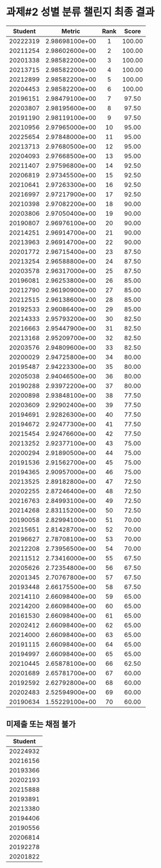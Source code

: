 # 과제#2 성별 분류 챌린지 최종 결과
| Student | Metric | Rank | Score |
|:---:|:---:|:---:|:---:|
| 20222319 | 2.98698100e+00 | 1 | 100.00 |
| 20211254 | 2.98602600e+00 | 2 | 100.00 |
| 20201338 | 2.98582200e+00 | 3 | 100.00 |
| 20213715 | 2.98582200e+00 | 4 | 100.00 |
| 20212899 | 2.98582200e+00 | 5 | 100.00 |
| 20204453 | 2.98582200e+00 | 6 | 100.00 |
| 20196151 | 2.98479100e+00 | 7 | 97.50 |
| 20203807 | 2.98195600e+00 | 8 | 97.50 |
| 20191190 | 2.98119100e+00 | 9 | 97.50 |
| 20210956 | 2.97965000e+00 | 10 | 95.00 |
| 20225654 | 2.97848000e+00 | 11 | 95.00 |
| 20213713 | 2.97680500e+00 | 12 | 95.00 |
| 20204093 | 2.97668500e+00 | 13 | 95.00 |
| 20211407 | 2.97596800e+00 | 14 | 92.50 |
| 20206819 | 2.97345500e+00 | 15 | 92.50 |
| 20210641 | 2.97263300e+00 | 16 | 92.50 |
| 20216997 | 2.97217900e+00 | 17 | 92.50 |
| 20210398 | 2.97082200e+00 | 18 | 90.00 |
| 20203806 | 2.97050400e+00 | 19 | 90.00 |
| 20190807 | 2.96976100e+00 | 20 | 90.00 |
| 20214251 | 2.96914700e+00 | 21 | 90.00 |
| 20213963 | 2.96914700e+00 | 22 | 90.00 |
| 20201772 | 2.96715400e+00 | 23 | 87.50 |
| 20213254 | 2.96588800e+00 | 24 | 87.50 |
| 20203578 | 2.96317000e+00 | 25 | 87.50 |
| 20196081 | 2.96253800e+00 | 26 | 85.00 |
| 20212790 | 2.96190900e+00 | 27 | 85.00 |
| 20212515 | 2.96138600e+00 | 28 | 85.00 |
| 20192533 | 2.96086400e+00 | 29 | 85.00 |
| 20214333 | 2.95793200e+00 | 30 | 82.50 |
| 20216663 | 2.95447900e+00 | 31 | 82.50 |
| 20213168 | 2.95209700e+00 | 32 | 82.50 |
| 20203576 | 2.94809600e+00 | 33 | 82.50 |
| 20200029 | 2.94725800e+00 | 34 | 80.00 |
| 20195487 | 2.94223300e+00 | 35 | 80.00 |
| 20205038 | 2.94046500e+00 | 36 | 80.00 |
| 20190288 | 2.93972200e+00 | 37 | 80.00 |
| 20200898 | 2.93848100e+00 | 38 | 77.50 |
| 20203609 | 2.92902400e+00 | 39 | 77.50 |
| 20194691 | 2.92826300e+00 | 40 | 77.50 |
| 20194672 | 2.92477300e+00 | 41 | 77.50 |
| 20215454 | 2.92476600e+00 | 42 | 77.50 |
| 20213252 | 2.92377100e+00 | 43 | 75.00 |
| 20200294 | 2.91890500e+00 | 44 | 75.00 |
| 20191536 | 2.91562700e+00 | 45 | 75.00 |
| 20194365 | 2.90957000e+00 | 46 | 75.00 |
| 20213525 | 2.89182800e+00 | 47 | 72.50 |
| 20202255 | 2.87246400e+00 | 48 | 72.50 |
| 20216763 | 2.84993100e+00 | 49 | 72.50 |
| 20214268 | 2.83115200e+00 | 50 | 72.50 |
| 20190058 | 2.82994100e+00 | 51 | 70.00 |
| 20215651 | 2.81428700e+00 | 52 | 70.00 |
| 20196627 | 2.78708100e+00 | 53 | 70.00 |
| 20212208 | 2.73956500e+00 | 54 | 70.00 |
| 20211512 | 2.73416000e+00 | 55 | 67.50 |
| 20205626 | 2.72354800e+00 | 56 | 67.50 |
| 20201345 | 2.70767800e+00 | 57 | 67.50 |
| 20193448 | 2.66175500e+00 | 58 | 67.50 |
| 20214110 | 2.66098400e+00 | 59 | 65.00 |
| 20214200 | 2.66098400e+00 | 60 | 65.00 |
| 20161530 | 2.66098400e+00 | 61 | 65.00 |
| 20202412 | 2.66098400e+00 | 62 | 65.00 |
| 20214000 | 2.66098400e+00 | 63 | 65.00 |
| 20191115 | 2.66098400e+00 | 64 | 65.00 |
| 20194997 | 2.66098400e+00 | 65 | 65.00 |
| 20210445 | 2.65878100e+00 | 66 | 62.50 |
| 20201689 | 2.65781700e+00 | 67 | 60.00 |
| 20192592 | 2.62792800e+00 | 68 | 60.00 |
| 20202483 | 2.52594900e+00 | 69 | 60.00 |
| 20190634 | 1.55229100e+00 | 70 | 60.00 |


## 미제출 또는 채점 불가
|Student|
|:------:|
|20224932|
|20216156|
|20193366|
|20202193|
|20215888|
|20193891|
|20213380|
|20194406|
|20190556|
|20206814|
|20192278|
|20201822|
